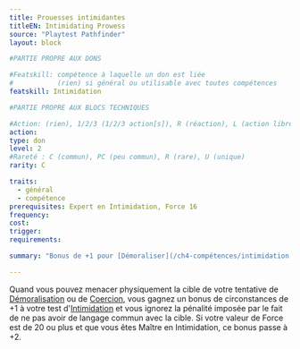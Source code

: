 ```yaml
---
title: Prouesses intimidantes
titleEN: Intimidating Prowess
source: "Playtest Pathfinder"
layout: block

#PARTIE PROPRE AUX DONS

#Featskill: compétence à laquelle un don est liée
#           (rien) si général ou utilisable avec toutes compétences
featskill: Intimidation

#PARTIE PROPRE AUX BLOCS TECHNIQUES

#Action: (rien), 1/2/3 (1/2/3 action[s]), R (réaction), L (action libre)
action:
type: don
level: 2
#Rareté : C (commun), PC (peu commun), R (rare), U (unique)
rarity: C

traits:
  - général
  - compétence
prerequisites: Expert en Intimidation, Force 16
frequency:
cost:
trigger:
requirements:

summary: "Bonus de +1 pour [Démoraliser](/ch4-compétences/intimidation.html#démoraliser) ou [Contraindre](/ch4-compétences/intimidation.html#contraindre)."

---
```


Quand vous pouvez menacer physiquement la cible de votre tentative de [Démoralisation](/ch4-compétences/intimidation.html#démoraliser) ou de [Coercion](/ch4-compétences/intimidation.html#contraindre), vous gagnez un bonus de circonstances de +1 à votre test d'[Intimidation](/ch4-compétences/intimidation.html) et vous ignorez la pénalité imposée par le fait de ne pas avoir de langage commun avec la cible. Si votre valeur de Force est de 20 ou plus et que vous êtes Maître en Intimidation, ce bonus passe à +2.